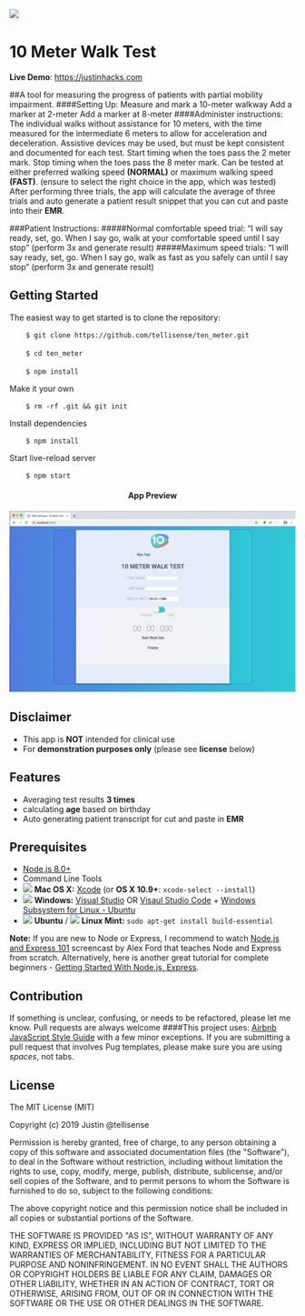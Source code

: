 ![](https://www.sciencemag.org/sites/default/files/styles/inline__450w__no_aspect/public/still_16x9.jpg?itok=SuOdua9r)

10 Meter Walk Test
===========================================================================

**Live Demo**: https://justinhacks.com

##A tool for measuring the progress of patients with partial mobility impairment.
####Setting Up:
  Measure and mark a 10-meter walkway
  Add a marker at 2-meter
  Add a marker at 8-meter
####Administer instructions:
  The individual walks without assistance for 10 meters, with the time measured for the intermediate 6 meters to allow for acceleration and deceleration. 
  Assistive devices may be used, but must be kept consistent and documented for each test. 
  Start timing when the toes pass the 2 meter mark.
  Stop timing when the toes pass the 8 meter mark.
  Can be tested at either preferred walking speed **(NORMAL)** or maximum walking speed **(FAST)**.
  (ensure to select the right choice in the app, which was tested)                  
  After performing three trials, the app will calculate the average of three trials and auto generate a patient result snippet that you can cut and paste into their **EMR**.


###Patient Instructions:
#####Normal comfortable speed trial:
 “I will say ready, set, go. When I say go, walk at your comfortable speed until I say  stop”
      (perform 3x and generate result)
#####Maximum speed trials:
 “I will say ready, set, go. When I say go, walk as fast as you safely can until I say stop”
     (perform 3x and generate result)

Getting Started
---------------

The easiest way to get started is to clone the repository:


        $ git clone https://github.com/tellisense/ten_meter.git
      
        $ cd ten_meter

        $ npm install

Make it your own

        $ rm -rf .git && git init 

Install dependencies

        $ npm install

Start live-reload server

        $ npm start


<h4 align="center">App Preview</h4>

![](./app.png)


Disclaimer
--------

- This app is **NOT** intended for clinical use 
- For **demonstration purposes only**  (please see **license** below) 


Features
--------

- Averaging test results **3 times** 
- calculating **age** based on birthday
- Auto generating patient transcript for cut and paste in **EMR**


Prerequisites
-------------

- [Node.js 8.0+](http://nodejs.org)
- Command Line Tools
 - <img src="http://deluge-torrent.org/images/apple-logo.gif" height="17">&nbsp;**Mac OS X:** [Xcode](https://itunes.apple.com/us/app/xcode/id497799835?mt=12) (or **OS X 10.9+**: `xcode-select --install`)
 - <img src="http://dc942d419843af05523b-ff74ae13537a01be6cfec5927837dcfe.r14.cf1.rackcdn.com/wp-content/uploads/windows-8-50x50.jpg" height="17">&nbsp;**Windows:** [Visual Studio](https://www.visualstudio.com/products/visual-studio-community-vs) OR [Visaul Studio Code](https://code.visualstudio.com) + [Windows Subsystem for Linux - Ubuntu](https://docs.microsoft.com/en-us/windows/wsl/install-win10)
 - <img src="https://lh5.googleusercontent.com/-2YS1ceHWyys/AAAAAAAAAAI/AAAAAAAAAAc/0LCb_tsTvmU/s46-c-k/photo.jpg" height="17">&nbsp;**Ubuntu** / <img src="https://upload.wikimedia.org/wikipedia/commons/3/3f/Logo_Linux_Mint.png" height="17">&nbsp;**Linux Mint:** `sudo apt-get install build-essential`


**Note:** If you are new to Node or Express, I recommend to watch
[Node.js and Express 101](https://www.youtube.com/watch?v=BN0JlMZCtNU)
screencast by Alex Ford that teaches Node and Express from scratch. Alternatively,
here is another great tutorial for complete beginners - [Getting Started With Node.js, Express](http://cwbuecheler.com/web/tutorials/2013/node-express-mongo/).


Contribution
------------

If something is unclear, confusing, or needs to be refactored, please let me know.
Pull requests are always welcome
####This project uses:
[Airbnb JavaScript Style Guide](https://github.com/airbnb/javascript) with a few minor exceptions. If you are submitting a pull request that involves Pug templates, please make sure you are using *spaces*, not tabs.

License
-------

The MIT License (MIT)

Copyright (c) 2019 Justin @tellisense

Permission is hereby granted, free of charge, to any person obtaining a copy of this software and associated documentation files (the "Software"), to deal in the Software without restriction, including without limitation the rights to use, copy, modify, merge, publish, distribute, sublicense, and/or sell copies of the Software, and to permit persons to whom the Software is furnished to do so, subject to the following conditions:

The above copyright notice and this permission notice shall be included in all copies or substantial portions of the Software.

THE SOFTWARE IS PROVIDED "AS IS", WITHOUT WARRANTY OF ANY KIND, EXPRESS OR IMPLIED, INCLUDING BUT NOT LIMITED TO THE WARRANTIES OF MERCHANTABILITY, FITNESS FOR A PARTICULAR PURPOSE AND NONINFRINGEMENT. IN NO EVENT SHALL THE AUTHORS OR COPYRIGHT HOLDERS BE LIABLE FOR ANY CLAIM, DAMAGES OR OTHER LIABILITY, WHETHER IN AN ACTION OF CONTRACT, TORT OR OTHERWISE, ARISING FROM, OUT OF OR IN CONNECTION WITH THE SOFTWARE OR THE USE OR OTHER DEALINGS IN THE SOFTWARE.
